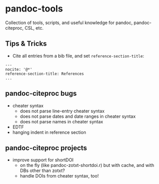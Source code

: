 # pandoc-tools

Collection of tools, scripts, and useful knowledge for pandoc, pandoc-citeproc, CSL, etc.

## Tips & Tricks

- Cite all entries from a bib file, and set `reference-section-title`:

```
---
nocite: '@*'
reference-section-title: References
...
```

## pandoc-citeproc bugs

- cheater syntax
  - does not parse line-entry cheater syntax
  - does not parse dates and date ranges in cheater syntax
  - does not parse names in cheater syntax
- EDTF
- hanging indent in reference section

## pandoc-citeproc projects

- improve support for shortDOI 
  - on the fly (like pandoc-zotxt-shortdoi.r) but with cache, and with DBs other than zotxt?
  - handle DOIs from cheater syntax, too!
